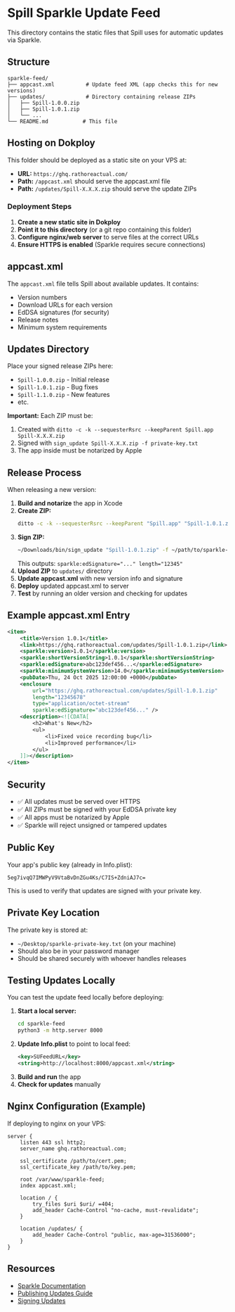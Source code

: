 # Spill Sparkle Update Feed

This directory contains the static files that Spill uses for automatic updates via Sparkle.

## Structure

```
sparkle-feed/
├── appcast.xml          # Update feed XML (app checks this for new versions)
├── updates/             # Directory containing release ZIPs
│   ├── Spill-1.0.0.zip
│   ├── Spill-1.0.1.zip
│   └── ...
└── README.md           # This file
```

## Hosting on Dokploy

This folder should be deployed as a static site on your VPS at:
- **URL:** `https://ghq.rathoreactual.com/`
- **Path:** `/appcast.xml` should serve the appcast.xml file
- **Path:** `/updates/Spill-X.X.X.zip` should serve the update ZIPs

### Deployment Steps

1. **Create a new static site in Dokploy**
2. **Point it to this directory** (or a git repo containing this folder)
3. **Configure nginx/web server** to serve files at the correct URLs
4. **Ensure HTTPS is enabled** (Sparkle requires secure connections)

## appcast.xml

The `appcast.xml` file tells Spill about available updates. It contains:
- Version numbers
- Download URLs for each version
- EdDSA signatures (for security)
- Release notes
- Minimum system requirements

## Updates Directory

Place your signed release ZIPs here:
- `Spill-1.0.0.zip` - Initial release
- `Spill-1.0.1.zip` - Bug fixes
- `Spill-1.1.0.zip` - New features
- etc.

**Important:** Each ZIP must be:
1. Created with `ditto -c -k --sequesterRsrc --keepParent Spill.app Spill-X.X.X.zip`
2. Signed with `sign_update Spill-X.X.X.zip -f private-key.txt`
3. The app inside must be notarized by Apple

## Release Process

When releasing a new version:

1. **Build and notarize** the app in Xcode
2. **Create ZIP:**
   ```bash
   ditto -c -k --sequesterRsrc --keepParent "Spill.app" "Spill-1.0.1.zip"
   ```
3. **Sign ZIP:**
   ```bash
   ~/Downloads/bin/sign_update "Spill-1.0.1.zip" -f ~/path/to/sparkle-private-key.txt
   ```
   This outputs: `sparkle:edSignature="..." length="12345"`
4. **Upload ZIP** to `updates/` directory
5. **Update appcast.xml** with new version info and signature
6. **Deploy** updated appcast.xml to server
7. **Test** by running an older version and checking for updates

## Example appcast.xml Entry

```xml
<item>
    <title>Version 1.0.1</title>
    <link>https://ghq.rathoreactual.com/updates/Spill-1.0.1.zip</link>
    <sparkle:version>1.0.1</sparkle:version>
    <sparkle:shortVersionString>1.0.1</sparkle:shortVersionString>
    <sparkle:edSignature>abc123def456...</sparkle:edSignature>
    <sparkle:minimumSystemVersion>14.0</sparkle:minimumSystemVersion>
    <pubDate>Thu, 24 Oct 2025 12:00:00 +0000</pubDate>
    <enclosure
        url="https://ghq.rathoreactual.com/updates/Spill-1.0.1.zip"
        length="12345678"
        type="application/octet-stream"
        sparkle:edSignature="abc123def456..." />
    <description><![CDATA[
        <h2>What's New</h2>
        <ul>
            <li>Fixed voice recording bug</li>
            <li>Improved performance</li>
        </ul>
    ]]></description>
</item>
```

## Security

- ✅ All updates must be served over HTTPS
- ✅ All ZIPs must be signed with your EdDSA private key
- ✅ All apps must be notarized by Apple
- ✅ Sparkle will reject unsigned or tampered updates

## Public Key

Your app's public key (already in Info.plist):
```
5eg7ivqQ7IMWPyV9VtaBvDnZGu4Ks/C7IS+ZdniAJ7c=
```

This is used to verify that updates are signed with your private key.

## Private Key Location

The private key is stored at:
- `~/Desktop/sparkle-private-key.txt` (on your machine)
- Should also be in your password manager
- Should be shared securely with whoever handles releases

## Testing Updates Locally

You can test the update feed locally before deploying:

1. **Start a local server:**
   ```bash
   cd sparkle-feed
   python3 -m http.server 8000
   ```
2. **Update Info.plist** to point to local feed:
   ```xml
   <key>SUFeedURL</key>
   <string>http://localhost:8000/appcast.xml</string>
   ```
3. **Build and run** the app
4. **Check for updates** manually

## Nginx Configuration (Example)

If deploying to nginx on your VPS:

```nginx
server {
    listen 443 ssl http2;
    server_name ghq.rathoreactual.com;

    ssl_certificate /path/to/cert.pem;
    ssl_certificate_key /path/to/key.pem;

    root /var/www/sparkle-feed;
    index appcast.xml;

    location / {
        try_files $uri $uri/ =404;
        add_header Cache-Control "no-cache, must-revalidate";
    }

    location /updates/ {
        add_header Cache-Control "public, max-age=31536000";
    }
}
```

## Resources

- [Sparkle Documentation](https://sparkle-project.org/documentation/)
- [Publishing Updates Guide](https://sparkle-project.org/documentation/publishing/)
- [Signing Updates](https://sparkle-project.org/documentation/signing/)
